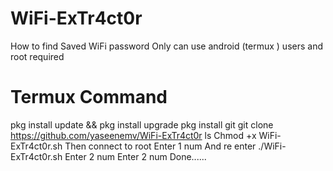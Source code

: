 # WiFi-ExTr4ct0r
How to find Saved WiFi password  Only can use android (termux ) users and root required

# Termux Command

pkg install update && pkg install upgrade
pkg install git
git clone https://github.com/yaseenemv/WiFi-ExTr4ct0r
ls
Chmod +x WiFi-ExTr4ct0r.sh
Then connect to root Enter 1 num
And re enter ./WiFi-ExTr4ct0r.sh
Enter 2 num
Enter 2 num
Done......



